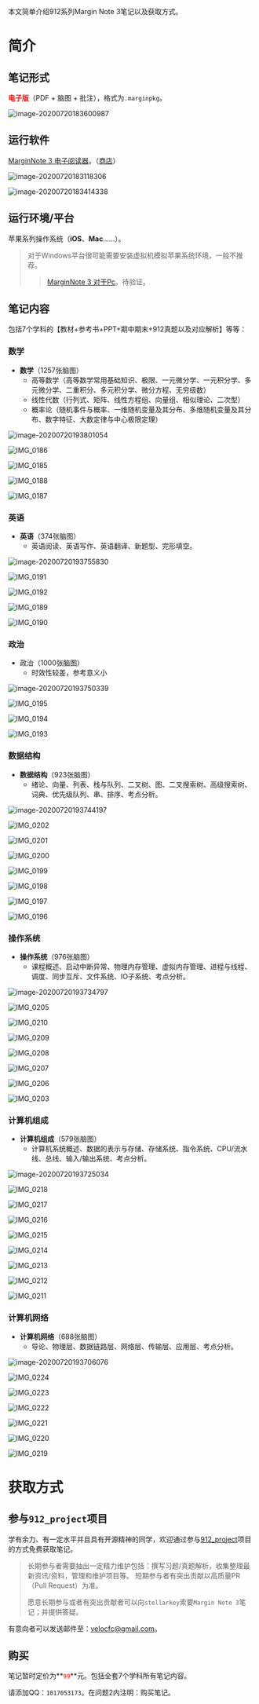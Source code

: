 本文简单介绍912系列Margin Note 3笔记以及获取方式。

# 简介

## 笔记形式

**<font color=red>电子版</font>**（PDF + 脑图 + 批注），格式为`.marginpkg`。

![image-20200720183600987](iPad%20Margin%20Note%203%E7%AC%94%E8%AE%B0%E8%AF%B4%E6%98%8E/image-20200720183600987.png)

## 运行软件

[MarginNote 3 电子阅读器](https://www.marginnote.com/chinese/home)。（[商店](https://www.marginnote.com/chinese/store-cn)）

![image-20200720183118306](iPad%20Margin%20Note%203%E7%AC%94%E8%AE%B0%E8%AF%B4%E6%98%8E/image-20200720183118306.png)

![image-20200720183414338](iPad%20Margin%20Note%203%E7%AC%94%E8%AE%B0%E8%AF%B4%E6%98%8E/image-20200720183414338.png)

## 运行环境/平台

苹果系列操作系统（**iOS**、**Mac**……）。

> 对于Windows平台很可能需要安装虚拟机模拟苹果系统环境，一般不推荐。
>
> > [MarginNote 3 对于Pc](https://pcwindows.cn/app/1348317163/marginnote-3)。待验证。

## 笔记内容

包括7个学科的【教材+参考书+PPT+期中期末+912真题以及对应解析】等等：

### 数学

- **数学**（1257张脑图）
  - 高等数学（高等数学常用基础知识、极限、一元微分学、一元积分学、多元微分学、二重积分、多元积分学、微分方程、无穷级数）
  - 线性代数（行列式、矩阵、线性方程组、向量组、相似理论、二次型）
  - 概率论（随机事件与概率、一维随机变量及其分布、多维随机变量及其分布、数字特征、大数定律与中心极限定理）

![image-20200720193801054](iPad%20Margin%20Note%203%E7%AC%94%E8%AE%B0%E8%AF%B4%E6%98%8E/image-20200720193801054.png)

![IMG_0186](iPad%20Margin%20Note%203%E7%AC%94%E8%AE%B0%E8%AF%B4%E6%98%8E/IMG_0186.PNG)

![IMG_0185](iPad%20Margin%20Note%203%E7%AC%94%E8%AE%B0%E8%AF%B4%E6%98%8E/IMG_0185.PNG)

![IMG_0188](iPad%20Margin%20Note%203%E7%AC%94%E8%AE%B0%E8%AF%B4%E6%98%8E/IMG_0188.PNG)

![IMG_0187](iPad%20Margin%20Note%203%E7%AC%94%E8%AE%B0%E8%AF%B4%E6%98%8E/IMG_0187.PNG)

### 英语

- **英语**（374张脑图）
  - 英语阅读、英语写作、英语翻译、新题型、完形填空。

![image-20200720193755830](iPad%20Margin%20Note%203%E7%AC%94%E8%AE%B0%E8%AF%B4%E6%98%8E/image-20200720193755830.png)

![IMG_0191](iPad%20Margin%20Note%203%E7%AC%94%E8%AE%B0%E8%AF%B4%E6%98%8E/IMG_0191.PNG)

![IMG_0192](iPad%20Margin%20Note%203%E7%AC%94%E8%AE%B0%E8%AF%B4%E6%98%8E/IMG_0192.PNG)

![IMG_0189](iPad%20Margin%20Note%203%E7%AC%94%E8%AE%B0%E8%AF%B4%E6%98%8E/IMG_0189.PNG)

![IMG_0190](iPad%20Margin%20Note%203%E7%AC%94%E8%AE%B0%E8%AF%B4%E6%98%8E/IMG_0190.PNG)

### 政治

- 政治（1000张脑图）
  - 时效性较差，参考意义小

![image-20200720193750339](iPad%20Margin%20Note%203%E7%AC%94%E8%AE%B0%E8%AF%B4%E6%98%8E/image-20200720193750339.png)

![IMG_0195](iPad%20Margin%20Note%203%E7%AC%94%E8%AE%B0%E8%AF%B4%E6%98%8E/IMG_0195.PNG)

![IMG_0194](iPad%20Margin%20Note%203%E7%AC%94%E8%AE%B0%E8%AF%B4%E6%98%8E/IMG_0194.PNG)

![IMG_0193](iPad%20Margin%20Note%203%E7%AC%94%E8%AE%B0%E8%AF%B4%E6%98%8E/IMG_0193.PNG)

### 数据结构

- **数据结构**（923张脑图）
  - 绪论、向量、列表、栈与队列、二叉树、图、二叉搜索树、高级搜索树、词典、优先级队列、串、排序、考点分析。

![image-20200720193744197](iPad%20Margin%20Note%203%E7%AC%94%E8%AE%B0%E8%AF%B4%E6%98%8E/image-20200720193744197.png)

![IMG_0202](iPad%20Margin%20Note%203%E7%AC%94%E8%AE%B0%E8%AF%B4%E6%98%8E/IMG_0202.PNG)

![IMG_0201](iPad%20Margin%20Note%203%E7%AC%94%E8%AE%B0%E8%AF%B4%E6%98%8E/IMG_0201.PNG)

![IMG_0200](iPad%20Margin%20Note%203%E7%AC%94%E8%AE%B0%E8%AF%B4%E6%98%8E/IMG_0200.PNG)

![IMG_0199](iPad%20Margin%20Note%203%E7%AC%94%E8%AE%B0%E8%AF%B4%E6%98%8E/IMG_0199.PNG)

![IMG_0198](iPad%20Margin%20Note%203%E7%AC%94%E8%AE%B0%E8%AF%B4%E6%98%8E/IMG_0198.PNG)

![IMG_0197](iPad%20Margin%20Note%203%E7%AC%94%E8%AE%B0%E8%AF%B4%E6%98%8E/IMG_0197.PNG)

![IMG_0196](iPad%20Margin%20Note%203%E7%AC%94%E8%AE%B0%E8%AF%B4%E6%98%8E/IMG_0196.PNG)

### 操作系统

- **操作系统**（976张脑图）
  - 课程概述、启动中断异常、物理内存管理、虚拟内存管理、进程与线程、调度、同步互斥、文件系统、IO子系统、考点分析。

![image-20200720193734797](iPad%20Margin%20Note%203%E7%AC%94%E8%AE%B0%E8%AF%B4%E6%98%8E/image-20200720193734797.png)

![IMG_0205](iPad%20Margin%20Note%203%E7%AC%94%E8%AE%B0%E8%AF%B4%E6%98%8E/IMG_0205.PNG)

![IMG_0210](iPad%20Margin%20Note%203%E7%AC%94%E8%AE%B0%E8%AF%B4%E6%98%8E/IMG_0210.PNG)

![IMG_0209](iPad%20Margin%20Note%203%E7%AC%94%E8%AE%B0%E8%AF%B4%E6%98%8E/IMG_0209.PNG)

![IMG_0208](iPad%20Margin%20Note%203%E7%AC%94%E8%AE%B0%E8%AF%B4%E6%98%8E/IMG_0208.PNG)

![IMG_0207](iPad%20Margin%20Note%203%E7%AC%94%E8%AE%B0%E8%AF%B4%E6%98%8E/IMG_0207.PNG)

![IMG_0206](iPad%20Margin%20Note%203%E7%AC%94%E8%AE%B0%E8%AF%B4%E6%98%8E/IMG_0206.PNG)

![IMG_0203](iPad%20Margin%20Note%203%E7%AC%94%E8%AE%B0%E8%AF%B4%E6%98%8E/IMG_0203.PNG)

### 计算机组成

- **计算机组成**（579张脑图）
  - 计算机系统概述、数据的表示与存储、存储系统、指令系统、CPU/流水线、总线、输入/输出系统、考点分析。

![image-20200720193725034](iPad%20Margin%20Note%203%E7%AC%94%E8%AE%B0%E8%AF%B4%E6%98%8E/image-20200720193725034.png)

![IMG_0218](iPad%20Margin%20Note%203%E7%AC%94%E8%AE%B0%E8%AF%B4%E6%98%8E/IMG_0218.PNG)

![IMG_0217](iPad%20Margin%20Note%203%E7%AC%94%E8%AE%B0%E8%AF%B4%E6%98%8E/IMG_0217.PNG)

![IMG_0216](iPad%20Margin%20Note%203%E7%AC%94%E8%AE%B0%E8%AF%B4%E6%98%8E/IMG_0216.PNG)

![IMG_0215](iPad%20Margin%20Note%203%E7%AC%94%E8%AE%B0%E8%AF%B4%E6%98%8E/IMG_0215.PNG)

![IMG_0214](iPad%20Margin%20Note%203%E7%AC%94%E8%AE%B0%E8%AF%B4%E6%98%8E/IMG_0214.PNG)

![IMG_0213](iPad%20Margin%20Note%203%E7%AC%94%E8%AE%B0%E8%AF%B4%E6%98%8E/IMG_0213.PNG)

![IMG_0212](iPad%20Margin%20Note%203%E7%AC%94%E8%AE%B0%E8%AF%B4%E6%98%8E/IMG_0212.PNG)

![IMG_0211](iPad%20Margin%20Note%203%E7%AC%94%E8%AE%B0%E8%AF%B4%E6%98%8E/IMG_0211.PNG)

### 计算机网络

- **计算机网络**（688张脑图）
  - 导论、物理层、数据链路层、网络层、传输层、应用层、考点分析。

![image-20200720193706076](iPad%20Margin%20Note%203%E7%AC%94%E8%AE%B0%E8%AF%B4%E6%98%8E/image-20200720193706076.png)

![IMG_0224](iPad%20Margin%20Note%203%E7%AC%94%E8%AE%B0%E8%AF%B4%E6%98%8E/IMG_0224.PNG)

![IMG_0223](iPad%20Margin%20Note%203%E7%AC%94%E8%AE%B0%E8%AF%B4%E6%98%8E/IMG_0223.PNG)

![IMG_0222](iPad%20Margin%20Note%203%E7%AC%94%E8%AE%B0%E8%AF%B4%E6%98%8E/IMG_0222.PNG)

![IMG_0221](iPad%20Margin%20Note%203%E7%AC%94%E8%AE%B0%E8%AF%B4%E6%98%8E/IMG_0221.PNG)

![IMG_0220](iPad%20Margin%20Note%203%E7%AC%94%E8%AE%B0%E8%AF%B4%E6%98%8E/IMG_0220.PNG)

![IMG_0219](iPad%20Margin%20Note%203%E7%AC%94%E8%AE%B0%E8%AF%B4%E6%98%8E/IMG_0219.PNG)

# 获取方式

## 参与`912_project`项目

学有余力、有一定水平并且具有开源精神的同学，欢迎通过参与[912_project](https://github.com/stellarkey/912_project#%E5%85%B3%E4%BA%8E%E9%A1%B9%E7%9B%AE%E7%BB%B4%E6%8A%A4)项目的方式免费获取笔记。

> 长期参与者需要抽出一定精力维护包括：撰写习题/真题解析，收集整理最新资讯/资料，管理和维护项目等。
> 短期参与者有突出贡献以高质量PR（Pull Request）为准。
>
> 愿意长期参与或者有突出贡献者可以向`stellarkey`索要`Margin Note 3`笔记；并提供答疑。

有意向者可以发送邮件至：[velocfc@gmail.com](mailto:velocfc@gmail.com)。

## 购买

笔记暂时定价为**<font color=red>`99`</font>**元。包括全套7个学科所有笔记内容。

请添加QQ：`1017053173`。在问题2内注明：购买笔记。

